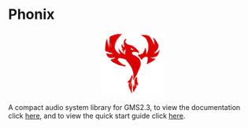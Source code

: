 # Phonix
<p align="center">
  <img src="/phonix.png" />
</p>

A compact audio system library for GMS2.3, to view the documentation click [here](https://github.com/Andre-404/Phonix/wiki), and to view the quick start guide click [here](https://github.com/Andre-404/Phonix/wiki/Quick-start).
